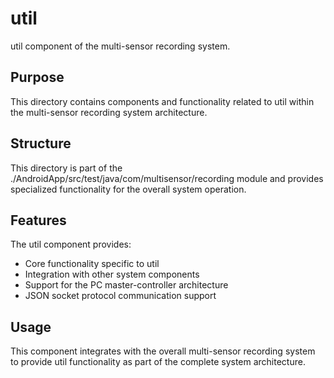 # util

util component of the multi-sensor recording system.

## Purpose

This directory contains components and functionality related to util within the multi-sensor recording system architecture.

## Structure

This directory is part of the ./AndroidApp/src/test/java/com/multisensor/recording module and provides specialized functionality for the overall system operation.

## Features

The util component provides:
- Core functionality specific to util
- Integration with other system components
- Support for the PC master-controller architecture
- JSON socket protocol communication support

## Usage

This component integrates with the overall multi-sensor recording system to provide util functionality as part of the complete system architecture.
